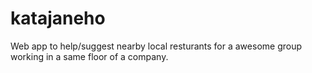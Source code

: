 katajaneho
==========

Web app to help/suggest nearby local resturants for a awesome group working in a same floor of a company. 
